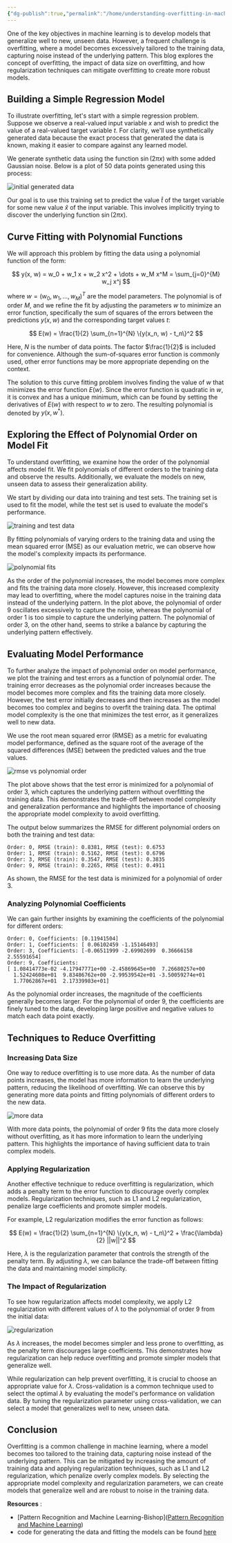 ```yaml
---
{"dg-publish":true,"permalink":"/home/understanding-overfitting-in-machine-learning/","tags":["machine-learning","overfitting","regularization"]}
---
```



One of the key objectives in machine learning is to develop models that generalize well to new, unseen data. However, a frequent challenge is overfitting, where a model becomes excessively tailored to the training data, capturing noise instead of the underlying pattern. This blog explores the concept of overfitting, the impact of data size on overfitting, and how regularization techniques can mitigate overfitting to create more robust models.

## Building a Simple Regression Model

To illustrate overfitting, let's start with a simple regression problem. Suppose we observe a real-valued input variable $x$ and wish to predict the value of a real-valued target variable $t$. For clarity, we'll use synthetically generated data because the exact process that generated the data is known, making it easier to compare against any learned model.

We generate synthetic data using the function $\sin(2\pi x)$ with some added Gaussian noise. Below is a plot of 50 data points generated using this process:

![initial generated data](/img/user/Home/images/initial_generated_data.png)

Our goal is to use this training set to predict the value $\hat{t}$ of the target variable for some new value $\hat{x}$ of the input variable. This involves implicitly trying to discover the underlying function $\sin(2\pi x)$.

## Curve Fitting with Polynomial Functions

We will approach this problem by fitting the data using a polynomial function of the form:

$$
y(x, w) = w_0 + w_1 x + w_2 x^2 + \dots + w_M x^M = \sum_{j=0}^{M} w_j x^j
$$

where $w = (w_0, w_1, \dots, w_M)^T$ are the model parameters. The polynomial is of order $M$, and we refine the fit by adjusting the parameters $w$ to minimize an error function, specifically the sum of squares of the errors between the predictions $y(x, w)$ and the corresponding target values $t$:

$$
E(w) = \frac{1}{2} \sum_{n=1}^{N} \{y(x_n, w) - t_n\}^2
$$

Here, $N$ is the number of data points. The factor $\frac{1}{2}$ is included for convenience. Although the sum-of-squares error function is commonly used, other error functions may be more appropriate depending on the context.

The solution to this curve fitting problem involves finding the value of $w$ that minimizes the error function $E(w)$. Since the error function is quadratic in $w$, it is convex and has a unique minimum, which can be found by setting the derivatives of $E(w)$ with respect to $w$ to zero. The resulting polynomial is denoted by $y(x, w^*)$.

## Exploring the Effect of Polynomial Order on Model Fit

To understand overfitting, we examine how the order of the polynomial affects model fit. We fit polynomials of different orders to the training data and observe the results. Additionally, we evaluate the models on new, unseen data to assess their generalization ability.

We start by dividing our data into training and test sets. The training set is used to fit the model, while the test set is used to evaluate the model's performance.

![training and test data](/img/user/Home/images/train_test_data.png)

By fitting polynomials of varying orders to the training data and using the mean squared error (MSE) as our evaluation metric, we can observe how the model's complexity impacts its performance.

![polynomial fits](/img/user/Home/images/polynomial_fits.png)

As the order of the polynomial increases, the model becomes more complex and fits the training data more closely. However, this increased complexity may lead to overfitting, where the model captures noise in the training data instead of the underlying pattern. In the plot above, the polynomial of order 9 oscillates excessively to capture the noise, whereas the polynomial of order 1 is too simple to capture the underlying pattern. The polynomial of order 3, on the other hand, seems to strike a balance by capturing the underlying pattern effectively.

## Evaluating Model Performance

To further analyze the impact of polynomial order on model performance, we plot the training and test errors as a function of polynomial order. The training error decreases as the polynomial order increases because the model becomes more complex and fits the training data more closely. However, the test error initially decreases and then increases as the model becomes too complex and begins to overfit the training data. The optimal model complexity is the one that minimizes the test error, as it generalizes well to new data.

We use the root mean squared error (RMSE) as a metric for evaluating model performance, defined as the square root of the average of the squared differences (MSE) between the predicted values and the true values.

![rmse vs polynomial order](/img/user/Home/images/rmse_vs_order.png)

The plot above shows that the test error is minimized for a polynomial of order 3, which captures the underlying pattern without overfitting the training data. This demonstrates the trade-off between model complexity and generalization performance and highlights the importance of choosing the appropriate model complexity to avoid overfitting.

The output below summarizes the RMSE for different polynomial orders on both the training and test data:

``` plaintext
Order: 0, RMSE (train): 0.8381, RMSE (test): 0.6753
Order: 1, RMSE (train): 0.5162, RMSE (test): 0.6796
Order: 3, RMSE (train): 0.3547, RMSE (test): 0.3835
Order: 9, RMSE (train): 0.2265, RMSE (test): 0.4911
```

As shown, the RMSE for the test data is minimized for a polynomial of order 3.

### Analyzing Polynomial Coefficients

We can gain further insights by examining the coefficients of the polynomial for different orders:

``` plaintext
Order: 0, Coefficients: [0.11941504]
Order: 1, Coefficients: [ 0.06102459 -1.15146493]
Order: 3, Coefficients: [-0.06511999 -2.69902699  0.36666158  2.55591654]
Order: 9, Coefficients: 
[ 1.08414773e-02 -4.17947771e+00 -2.45869645e+00  7.26680257e+00
  1.52424608e+01  9.83486762e+00 -2.99539542e+01 -3.50059274e+01
  1.77062867e+01  2.17339983e+01]
```

As the polynomial order increases, the magnitude of the coefficients generally becomes larger. For the polynomial of order 9, the coefficients are finely tuned to the data, developing large positive and negative values to match each data point exactly.

## Techniques to Reduce Overfitting

### Increasing Data Size

One way to reduce overfitting is to use more data. As the number of data points increases, the model has more information to learn the underlying pattern, reducing the likelihood of overfitting. We can observe this by generating more data points and fitting polynomials of different orders to the new data.

![more data](/img/user/Home/images/polynomial_fits_more_data.png)

With more data points, the polynomial of order 9 fits the data more closely without overfitting, as it has more information to learn the underlying pattern. This highlights the importance of having sufficient data to train complex models.

### Applying Regularization

Another effective technique to reduce overfitting is regularization, which adds a penalty term to the error function to discourage overly complex models. Regularization techniques, such as L1 and L2 regularization, penalize large coefficients and promote simpler models.

For example, L2 regularization modifies the error function as follows:

$$
E(w) = \frac{1}{2} \sum_{n=1}^{N} \{y(x_n, w) - t_n\}^2 + \frac{\lambda}{2} ||w||^2
$$

Here, $\lambda$ is the regularization parameter that controls the strength of the penalty term. By adjusting $\lambda$, we can balance the trade-off between fitting the data and maintaining model simplicity.

### The Impact of Regularization

To see how regularization affects model complexity, we apply L2 regularization with different values of $\lambda$ to the polynomial of order 9 from the initial data:

![regularization](/img/user/Home/images/ridge_regression.png)

As $\lambda$ increases, the model becomes simpler and less prone to overfitting, as the penalty term discourages large coefficients. This demonstrates how regularization can help reduce overfitting and promote simpler models that generalize well.

While regularization can help prevent overfitting, it is crucial to choose an appropriate value for $\lambda$. Cross-validation is a common technique used to select the optimal $\lambda$ by evaluating the model's performance on validation data. By tuning the regularization parameter using cross-validation, we can select a model that generalizes well to new, unseen data.

## Conclusion

Overfitting is a common challenge in machine learning, where a model becomes too tailored to the training data, capturing noise instead of the underlying pattern. This can be mitigated by increasing the amount of training data and applying regularization techniques, such as L1 and L2 regularization, which penalize overly complex models. By selecting the appropriate model complexity and regularization parameters, we can create models that generalize well and are robust to noise in the training data.

**Resources** :
- [Pattern Recognition and Machine Learning-Bishop]([Pattern Recognition and Machine Learning](https://www.microsoft.com/en-us/research/uploads/prod/2006/01/Bishop-Pattern-Recognition-and-Machine-Learning-2006.pdf))
- code for generating the data and fitting the models can be found [here](https://github.com/MrudhuhasM/code/blob/main/polynomial_fitting.ipynb)
